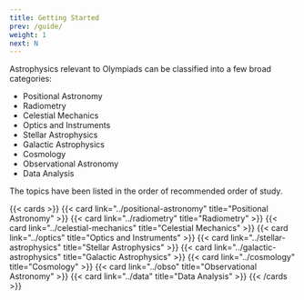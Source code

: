 ```yaml
---
title: Getting Started
prev: /guide/
weight: 1
next: N
---
```


Astrophysics relevant to Olympiads can be classified into a few broad categories:

- Positional Astronomy
- Radiometry
- Celestial Mechanics
- Optics and Instruments
- Stellar Astrophysics
- Galactic Astrophysics
- Cosmology
- Observational Astronomy
- Data Analysis

The topics have been listed in the order of recommended order of study.

{{< cards >}}
  {{< card link="../positional-astronomy" title="Positional Astronomy" >}}
  {{< card link="../radiometry" title="Radiometry" >}}
  {{< card link="../celestial-mechanics" title="Celestial Mechanics" >}}
  {{< card link="../optics" title="Optics and Instruments" >}}
  {{< card link="../stellar-astrophysics" title="Stellar Astrophysics" >}}
  {{< card link="../galactic-astrophysics" title="Galactic Astrophysics" >}}
  {{< card link="../cosmology" title="Cosmology" >}}
  {{< card link="../obso" title="Observational Astronomy" >}}
  {{< card link="../data" title="Data Analysis" >}}
{{< /cards >}}
